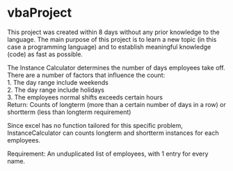 # vbaProject
This project was created within 8 days without any prior knowledge to the language. The main purpose of this project is to learn a new topic (in this case a programming language) and to establish meaningful knowledge (code) as fast as possible.                                    
              
The Instance Calculator determines the number of days employees take off. There are a number of factors that influence the count:        
    1. The day range include weekends  
    2. The day range include holidays              
    3. The employees normal shifts exceeds certain hours    
Return: Counts of longterm (more than a certain number of days in a row) or shortterm (less than longterm requirement)  
          
Since excel has no function tailored for this specific problem, InstanceCalculator can counts longterm and shortterm instances for each employees.      
   
Requirement: An unduplicated list of employees, with 1 entry for every name.    
  
  
